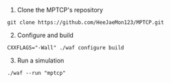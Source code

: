 
1. Clone the MPTCP's repository

``` 
git clone https://github.com/HeeJaeMon123/MPTCP.git
```

2. Configure and build 

``` 
CXXFLAGS="-Wall" ./waf configure build 
```

3. Run a simulation

``` 
./waf --run "mptcp"
```
